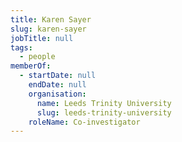 ```yaml
---
title: Karen Sayer
slug: karen-sayer
jobTitle: null
tags:
  - people
memberOf:
  - startDate: null
    endDate: null
    organisation:
      name: Leeds Trinity University
      slug: leeds-trinity-university
    roleName: Co-investigator
---
```

